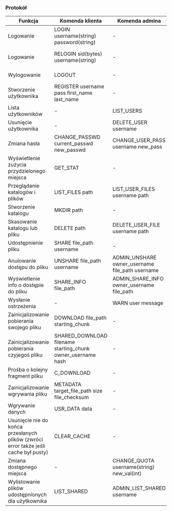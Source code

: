 ### Protokół

Funkcja | Komenda klienta | Komenda admina | Odpowiedź serwera
--- | --- | --- | ---
Logowanie | LOGIN username(string) password(string) | - | LOGGED sid(bytes) [warn_list] / ERROR msg(str)
Logowanie | RELOGIN sid(bytes) username(string) | - | LOGGED sid(bytes) [warn_list] / ERROR msg(str)
Wylogowanie | LOGOUT | - | OK / ERROR code msg
Stworzenie użytkownika | REGISTER username pass first_name last_name | - | OK / ERROR code msg
Lista użytkowników | - | LIST_USERS | USERS [User_message_list]
Usunięcie użytkownika | - | DELETE_USER username | OK / ERROR code msg
Zmiana hasła | CHANGE_PASSWD current_passwd new_passwd | CHANGE_USER_PASS username new_pass | OK / ERROR code msg
Wyświetlenie zużycia przydzielonego miejsca | GET_STAT | - | STAT [User_message_list]
Przeglądanie katalogów i plików | LIST_FILES path | LIST_USER_FILES username path | FILES [File_message_list] / ERROR msg
Stworzenie katalogu | MKDIR path | - | OK / ERROR code msg
Skasowanie katalogu lub pliku | DELETE path | DELETE_USER_FILE username path | OK / ERROR code msg
Udostępnienie pliku | SHARE file_path username | - | OK / ERROR code msg
Anulowanie dostępu do pliku | UNSHARE file_path username | ADMIN_UNSHARE owner_username file_path username | OK / ERROR code msg
Wyświetlenie info o dostępie do pliku | SHARE_INFO file_path | ADMIN_SHARE_INFO owner_username file_path | SHARED [list_with_usernames]
Wysłanie ostrzeżenia | - | WARN user message | OK / ERROR code msg
Zainicjalizowanie pobierania swojego pliku | DOWNLOAD file_path starting_chunk | - | SRV_DATA data / ERROR msg
Zainicjalizowanie pobierania czyjegoś pliku | SHARED_DOWNLOAD filename starting_chunk owner_username hash | - | SRV_DATA data / ERROR msg
Prośba o kolejny fragment pliku | C_DOWNLOAD | - | SRV_DATA data / ERROR msg
Zainicjalizowanie wgrywania pliku | METADATA target_file_path size file_checksum | - | CAN_SEND starting_chunk / ERROR code msg
Wgrywanie danych | USR_DATA data | - | OK / ERROR code msg
Usunięcie nie do końca przesłanych plików (zwróci error także jeśli cache był pusty) | CLEAR_CACHE | - | OK / ERROR msg
Zmiana dostępnego miejsca | - | CHANGE_QUOTA username(string) new_val(int) | OK / ERROR msg
Wylistowanie plików udostępnionych dla użytkownika | LIST_SHARED | ADMIN_LIST_SHARED username | FILES [File_message_list] / ERROR msg